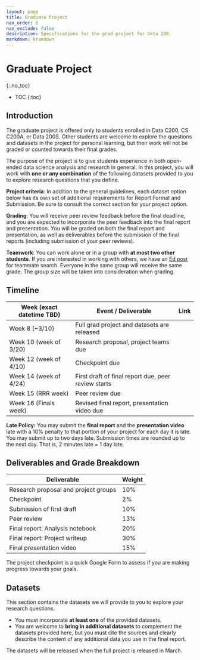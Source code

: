 ```yaml
---
layout: page
title: Graduate Project
nav_order: 6
nav_exclude: false
description: Specifications for the grad project for Data 200.
markdown: kramdown
---
```

# Graduate Project
{:.no_toc}

* TOC
{:toc}

## Introduction

The graduate project is offered only to students enrolled in Data C200, CS C200A, or Data 200S. Other students are welcome to explore the questions and datasets in the project for personal learning, but their work will not be graded or counted towards their final grades.

The purpose of the project is to give students experience in both open-ended data science analysis and research in general. In this project, you will work with **one or any combination** of the following datasets provided to you to explore research questions that you define.

**Project criteria**: In addition to the general guidelines, each dataset option below has its own set of additional requirements for Report Format and Submission. Be sure to consult the correct section for your project option.

**Grading**: You will receive peer review feedback before the final deadline, and you are expected to incorporate the peer feedback into the final report and presentation. You will be graded on both the final report and presentation, as well as deliverables before the submission of the final reports (including submission of your peer reviews).

**Teamwork**: You can work alone or in a group with **at most two other students**. If you are interested in working with others, we have an [Ed post](https://edstem.org/us/courses/33744/discussion/2446765) for teammate search. Everyone in the same group will receive the same grade. The group size will be taken into consideration when grading.

## Timeline 


| Week (exact datetime TBD)	| Event / Deliverable           | Link           |
|--------------------------	|------------------------------	| -------------- |
| Week 8 (~3/10)            | Full grad project and datasets are released  | |
| Week 10 (week of 3/20)    | Research proposal, project teams due         | |
| Week 12 (week of 4/10)    | Checkpoint due                               | |
| Week 14 (week of 4/24)    | First draft of final report due, peer review starts | |
| Week 15 (RRR week)     	  | Peer review due                              | |
| Week 16 (Finals week)     | Revised final report, presentation video due | |


**Late Policy:** You may submit the **final report** and the **presentation video** late with a 10% penalty to that portion of your project for each day it is late. You may submit up to two days late. Submission times are rounded up to the next day. That is, 2 minutes late = 1 day late.

## Deliverables and Grade Breakdown

| Deliverable                          	| Weight 	|
|--------------------------------------	|--------	|
| Research proposal and project groups 	| 10%    	|
| Checkpoint                            |  2%     |
| Submission of first draft            	| 10%    	|
| Peer review                         	| 13%    	|
| Final report: Analysis notebook      	| 20%    	|
| Final report: Project writeup        	| 30%    	|
| Final presentation video             	| 15%    	|

The project checkpoint is a quick Google Form to assess if you are making progress towards your goals.

## Datasets

This section contains the datasets we will provide to you to explore your research questions.

- You must incorporate **at least one** of the provided datasets.
- You are welcome to **bring in additional datasets** to complement the datasets provided here, but you must cite the sources and clearly describe the content of any additional data you use in the final report.

The datasets will be released when the full project is released in March.
